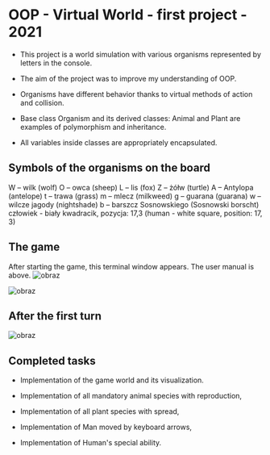 # OOP - Virtual World - first project - 2021

- This project is a world simulation with various organisms represented by letters in the console.

- The aim of the project was to improve my understanding of OOP.

- Organisms have different behavior thanks to virtual methods of action and collision.

- Base class Organism and its derived classes: Animal and Plant are examples of polymorphism and inheritance. 

- All variables inside classes are appropriately encapsulated.

## Symbols of the organisms on the board

W – wilk (wolf)
O – owca (sheep)
L – lis (fox)
Z – żółw (turtle)
A – Antylopa (antelope)
t – trawa (grass)
m – mlecz (milkweed)
g – guarana (guarana)
w – wilcze jagody (nightshade)
b – barszcz Sosnowskiego (Sosnowski borscht)
człowiek - biały kwadracik, pozycja: 17,3 (human - white square, position: 17, 3)

## The game

After starting the game, this terminal window appears. The user manual is above.
![obraz](https://github.com/AgnieszkaDelmaczynska/OOP-virtual-world-first-project/assets/105732925/cf1d386e-9a3f-4a0b-a956-b9b01fc71020)

![obraz](https://github.com/AgnieszkaDelmaczynska/OOP-virtual-world-first-project/assets/105732925/a537028e-9fde-4e52-aaf2-9f4a4d66c809)

## After the first turn

![obraz](https://github.com/AgnieszkaDelmaczynska/OOP-virtual-world-first-project/assets/105732925/ab5b0617-041e-4866-b77f-9b0233e74989)

## Completed tasks

- Implementation of the game world and its visualization.
  
- Implementation of all mandatory animal species with reproduction,
  
- Implementation of all plant species with spread,
  
- Implementation of Man moved by keyboard arrows,
  
- Implementation of Human's special ability.


